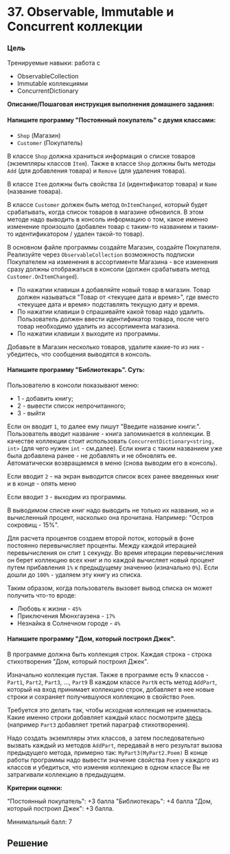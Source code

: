 # 37. Observable, Immutable и Concurrent коллекции

### Цель

Тренируемые навыки: работа с

* ObservableCollection
* Immutable коллекциями
* ConcurrentDictionary

**Описание/Пошаговая инструкция выполнения домашнего задания:**

#### Напишите программу "Постоянный покупатель" с двумя классами:

* `Shop` (Магазин)
* `Customer` (Покупатель)

В классе `Shop` должна храниться информация о списке товаров (экземпляры классов `Item`). Также в классе `Shop` должны быть методы `Add` (для добавления товара) и `Remove` (для удаления товара).

В классе `Item` должны быть свойства `Id` (идентификатор товара) и `Name` (название товара).

В классе `Customer` должен быть метод `OnItemChanged`, который будет срабатывать, когда список товаров в магазине обновился. В этом методе надо выводить в консоль информацию о том, какое именно изменение произошло (добавлен товар с таким-то названием и таким-то идентификатором / удален такой-то товар).

В основном файле программы создайте Магазин, создайте Покупателя. Реализуйте через `ObservableCollection` возможность подписки Покупателем на изменения в ассортименте Магазина - все изменения сразу должны отображаться в консоли (должен срабатывать метод `Customer.OnItemChanged`).

* По нажатии клавиши `A` добавляйте новый товар в магазин. Товар должен называться "Товар от <текущее дата и время>", где вместо <текущее дата и время> подставлять текущую дату и время.
* По нажатии клавиши `D` спрашивайте какой товар надо удалить. Пользователь должен ввести идентификатор товара, после чего товар необходимо удалить из ассортимента магазина.
* По нажатии клавиши `X` выходите из программы.

Добавьте в Магазин несколько товаров, удалите какие-то из них - убедитесь, что сообщения выводятся в консоль.

#### Напишите программу "Библиотекарь". Суть:

Пользователю в консоли показывают меню:
* 1 - добавить книгу;
* 2 - вывести список непрочитанного;
* 3 - выйти

Если он вводит `1`, то далее ему пишут "Введите название книги:". Пользователь вводит название - книга запоминается в коллекции.
В качестве коллекции стоит использовать `ConcurrentDictionary<string, int>` (для чего нужен `int` - см.далее).
Если книга с таким названием уже была добавлена ранее - не добавлять и не обновлять ее. Автоматически возвращаемся в меню (снова выводим его в консоль).

Если вводит `2` - на экран выводится список всех ранее введенных книг и в конце - опять меню

Если вводит `3` - выходим из программы.

В выводимом списке книг надо выводить не только их названия, но и вычисленный процент, насколько она прочитана. Например: "Остров сокровищ - 15%".

Для расчета процентов создаем второй поток, который в фоне постоянно перевычисляет проценты.
Между каждой итерацией перевычисления он спит `1` секунду.
Во время итерации перевычисления он берет коллекцию всех книг и по каждой вычисляет новый процент путем прибавления `1%` к предыдущему значению (изначально `0%`). Если дошли до `100%` - удаляем эту книгу из списка.

Таким образом, когда пользователь вызовет вывод списка он может получить что-то вроде:
* Любовь к жизни - `45%`
* Приключения Мюнхгаузена - `17%`
* Незнайка в Солнечном городе - `4%`

#### Напишите программу "Дом, который построил Джек".

В программе должна быть коллекция строк. Каждая строка - строка стихотворения "Дом, который построил Джек".

Изначально коллекция пустая.
Также в программе есть 9 классов - `Part1`, `Part2`, `Part3`, ..., `Part9`
В каждом классе `PartN` есть метод `AddPart`, который на вход принимает коллекцию строк, добавляет в нее новые строки и сохраняет получившуюся коллекцию в свойство `Poem`.

Требуется это делать так, чтобы исходная коллекция не изменилась.
Какие именно строки добавляет каждый класс посмотрите [здесь](https://russkaja-skazka.ru/dom-kotoryiy-postroil-dzhek-stihi-samuil-marshak/) (например `Part3` добавляет третий параграф стихотворения).

Надо создать экземпляры этих классов, а затем последовательно вызвать каждый из методов `AddPart`, передавай в него результат вызова предыдущего метода, примерно так: `MyPart3(MyPart2.Poem)`
В конце работы программы надо вывести значение свойства `Poem` у каждого из классов и убедиться, что изменяя коллекцию в одном классе Вы не затрагивали коллекцию в предыдущем.

**Критерии оценки:**

"Постоянный покупатель": +3 балла
"Библиотекарь": +4 балла
"Дом, который построил Джек": +3 балла.

Минимальный балл: 7

## Решение

